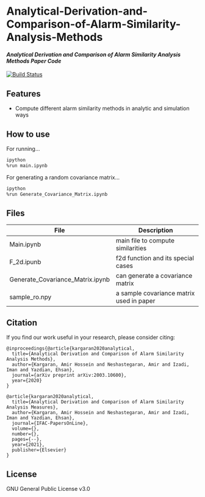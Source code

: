 # Analytical-Derivation-and-Comparison-of-Alarm-Similarity-Analysis-Methods
#### _Analytical Derivation and Comparison of Alarm Similarity Analysis Methods Paper Code_

[![Build Status](https://travis-ci.org/joemccann/dillinger.svg?branch=master)](https://travis-ci.org/joemccann/dillinger)

## Features

- Compute different alarm similarity methods in analytic and simulation ways

## How to use
For running...

```sh
ipython
%run main.ipynb
```
For generating a random covariance matrix...

```sh
ipython
%run Generate_Covariance_Matrix.ipynb
```


## Files

| File | Description |
| ------ | ------ |
| Main.ipynb | main file to compute similarities |
| F_2d.ipunb | f2d function and its special cases |
| Generate\_Covariance\_Matrix.ipynb | can generate a covariance matrix |
| sample_ro.npy | a sample covariance matrix used in paper |


## Citation
If you find our work useful in your research, please consider citing:
```
@inproceedings{@article{kargaran2020analytical,
  title={Analytical Derivation and Comparison of Alarm Similarity Analysis Methods},
  author={Kargaran, Amir Hossein and Neshastegaran, Amir and Izadi, Iman and Yazdian, Ehsan},
  journal={arXiv preprint arXiv:2003.10600},
  year={2020}
}

@article{kargaran2020analytical,
  title={Analytical Derivation and Comparison of Alarm Similarity Analysis Measures},
  author={Kargaran, Amir Hossein and Neshastegaran, Amir and Izadi, Iman and Yazdian, Ehsan},
  journal={IFAC-PapersOnLine},
  volume={},
  number={},
  pages={--},
  year={2021},
  publisher={Elsevier}
}
```


## License

GNU General Public License v3.0

